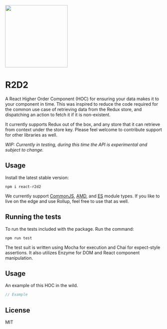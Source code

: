 <img src="https://i.imgur.com/LXTmHwZ.jpg" width="200px">

# R2D2
A React Higher Order Component (HOC) for ensuring your data makes it to your component in time. This was inspired to reduce the code required for the common use case of retrieving data from the Redux store, and dispatching an action to fetch it if it is non-existent.

It currently supports Redux out of the box, and any store that it can retrieve from context under the store key. Please feel welcome to contribute support for other libraries as well.

*WIP: Currently in testing, during this time the API is experimental and subject to change.*

## Usage
Install the latest stable version:

```
npm i react-r2d2
```

We currently support [CommonJS](http://wiki.commonjs.org/wiki/Modules/1.1.1), [AMD](https://github.com/amdjs/amdjs-api/blob/master/AMD.md), and [ES](https://developer.mozilla.org/en-US/docs/Web/JavaScript/Reference/Statements/import) module types. If you like to live on the edge and use Rollup, feel free to use that as well.

## Running the tests
To run the tests included with the package. Run the command:

```
npm run test
```

The test suit is written using Mocha for execution and Chai for expect-style assertions. It also utilizes Enzyme for DOM and React component manipulation.

## Usage
An example of this HOC in the wild.

```javascript
// Example
```

## License
MIT
